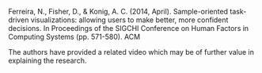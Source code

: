 Ferreira, N., Fisher, D., & Konig, A. C. (2014, April). Sample-oriented task-driven visualizations: allowing users to make better, more confident decisions. In Proceedings of the SIGCHI Conference on Human Factors in Computing Systems (pp. 571-580). ACM

The authors have provided a related video which may be of further value in explaining the research.
